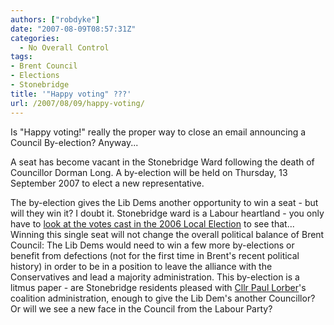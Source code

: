 ```yaml
---
authors: ["robdyke"]
date: "2007-08-09T08:57:31Z"
categories:
  - No Overall Control
tags:
- Brent Council
- Elections
- Stonebridge
title: '"Happy voting" ???'
url: /2007/08/09/happy-voting/
---
```

Is "Happy voting!" really the proper way to close an email announcing a Council By-election? Anyway...
  
A seat has become vacant in the Stonebridge Ward following the death of Councillor Dorman Long. A by-election will be held on Thursday, 13 September 2007 to elect a new representative.

The by-election gives the Lib Dems another opportunity to win a seat - but will they win it? I doubt it. Stonebridge ward is a Labour heartland - you only have to [look at the votes cast in the 2006 Local Election](http://www.brent.gov.uk/elections.nsf/031d5c68638196618025664000760871/e9175a18d2181c5a8025714500529c07!OpenDocument&#038;Start=1&#038;Count=60&#038;Expand=16 "Brent Council 2006 Local Election Results") to see that... Winning this single seat will not change the overall political balance of Brent Council: The Lib Dems would need to win a few more by-elections or benefit from defections (not for the first time in Brent's recent political history) in order to be in a position to leave the alliance with the Conservatives and lead a majority administration. This by-election is a litmus paper - are Stonebridge residents pleased with [Cllr Paul Lorber](http://www.brent.gov.uk/leader "Brent Council's webpage for the Leader of the Council")'s coalition administration, enough to give the Lib Dem's another Councillor? Or will we see a new face in the Council from the Labour Party?